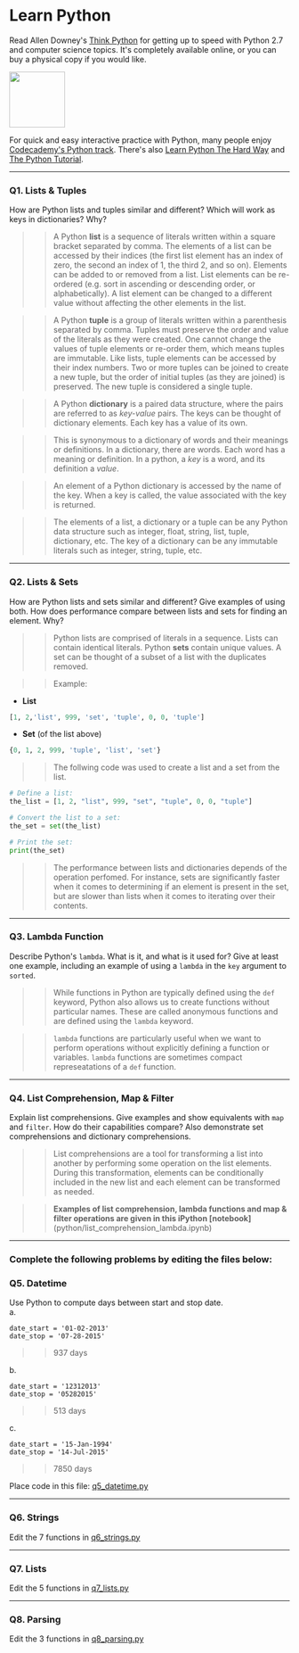 # Learn Python

Read Allen Downey's [Think Python](http://www.greenteapress.com/thinkpython/) for getting up to speed with Python 2.7 and computer science topics. It's completely available online, or you can buy a physical copy if you would like.

<a href="http://www.greenteapress.com/thinkpython/"><img src="img/think_python.png" style="width: 100px;" target="_blank"></a>

For quick and easy interactive practice with Python, many people enjoy [Codecademy's Python track](http://www.codecademy.com/en/tracks/python). There's also [Learn Python The Hard Way](http://learnpythonthehardway.org/book/) and [The Python Tutorial](https://docs.python.org/2/tutorial/).

---

### Q1. Lists &amp; Tuples

How are Python lists and tuples similar and different? Which will work as keys in dictionaries? Why?

>> A Python **list** is a sequence of literals written within a square bracket separated by comma. The elements of a list can be accessed by their indices (the first list element has an index of zero, the second an index of 1, the third 2, and so on). Elements can be added to or removed from a list. List elements can be re-ordered (e.g. sort in ascending or descending order, or alphabetically). A list element can be changed to a different value without affecting the other elements in the list. 

>> A Python **tuple** is a group of literals written within a parenthesis separated by comma. Tuples must preserve the order and value of the literals as they were created. One cannot change the values of tuple elements or re-order them, which means tuples are immutable. Like lists, tuple elements can be accessed by their index numbers. Two or more tuples can be joined to create a new tuple, but the order of initial tuples (as they are joined) is preserved. The new tuple is considered a single tuple. 

>> A Python **dictionary** is a paired data structure, where the pairs are referred to as *key-value* pairs. The keys can be thought of dictionary elements. Each key has a value of its own. 

>> This is synonymous to a dictionary of words and their meanings or definitions. In a dictionary, there are words. Each word has a meaning or definition. In a python, a *key* is a word, and its definition a *value*. 

>> An element of a Python dictionary is accessed by the name of the key. When a key is called, the value associated with the key is returned.

>> The elements of a list, a dictionary or a tuple can be any Python data structure such as integer, float, string, list, tuple, dictionary, etc. The key of a dictionary can be any immutable literals such as integer, string, tuple, etc.

---

### Q2. Lists &amp; Sets

How are Python lists and sets similar and different? Give examples of using both. How does performance compare between lists and sets for finding an element. Why?

>> Python lists are comprised of literals in a sequence. Lists can contain identical literals. Python **sets** contain unique values. A set can be thought of a subset of a list with the duplicates removed. 

>> Example:

* **List** 
```python
[1, 2,'list', 999, 'set', 'tuple', 0, 0, 'tuple']
```

* **Set** (of the list above) 
```python
{0, 1, 2, 999, 'tuple', 'list', 'set'}
```

>> The follwing code was used to create a list and a set from the list.

```python
# Define a list:
the_list = [1, 2, "list", 999, "set", "tuple", 0, 0, "tuple"]

# Convert the list to a set:
the_set = set(the_list)

# Print the set:
print(the_set)
```

>> The performance between lists and dictionaries depends of the operation perfomed. For instance, sets are significantly faster when it comes to determining if an element is present in the set, but are slower than lists when it comes to iterating over their contents.



---

### Q3. Lambda Function

Describe Python's `lambda`. What is it, and what is it used for? Give at least one example, including an example of using a `lambda` in the `key` argument to `sorted`.

>>  While functions in Python are typically defined using the `def` keyword, Python also allows us to create functions without particular names. These are called anonymous functions and are defined using the `lambda` keyword. 

>> `lambda` functions are particularly useful when we want to perform operations without explicitly defining a function or variables. 
>> `lambda` functions are sometimes compact represeatations of a `def` function.    

---

### Q4. List Comprehension, Map &amp; Filter

Explain list comprehensions. Give examples and show equivalents with `map` and `filter`. How do their capabilities compare? Also demonstrate set comprehensions and dictionary comprehensions.

>> List comprehensions are a tool for transforming a list into another by performing some operation on the list elements. During this transformation, elements can be conditionally included in the new list and each element can be transformed as needed.

>> **Examples of list comprehension, lambda functions and  map &amp; filter operations are given in this iPython [notebook]** (python/list_comprehension_lambda.ipynb)


---

### Complete the following problems by editing the files below:

### Q5. Datetime
Use Python to compute days between start and stop date.   
a.  

```
date_start = '01-02-2013'    
date_stop = '07-28-2015'
```

>> 937 days


b.  
```
date_start = '12312013'  
date_stop = '05282015'  
```

>> 513 days


c.  
```
date_start = '15-Jan-1994'      
date_stop = '14-Jul-2015'  
```

>> 7850 days

Place code in this file: [q5_datetime.py](python/q5_datetime.py)

---

### Q6. Strings
Edit the 7 functions in [q6_strings.py](python/q6_strings.py)

---

### Q7. Lists
Edit the 5 functions in [q7_lists.py](python/q7_lists.py)

---

### Q8. Parsing
Edit the 3 functions in [q8_parsing.py](python/q8_parsing.py)





